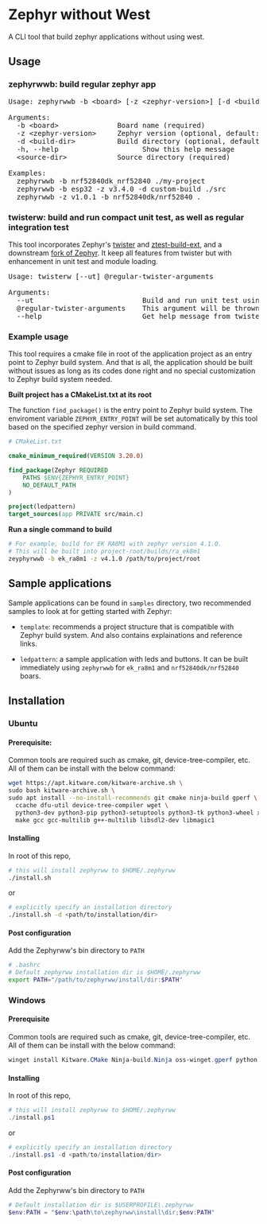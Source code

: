 # Zephyr without West

A CLI tool that build zephyr applications without using west.

## Usage
### zephyrwwb: build regular zephyr app
<pre>
Usage: zephyrwwb -b &lt;board&gt; [-z &lt;zephyr-version&gt;] [-d &lt;build-dir&gt;] &lt;source-dir&gt;

Arguments:
  -b &lt;board&gt;              Board name (required)
  -z &lt;zephyr-version&gt;     Zephyr version (optional, default: latest)
  -d &lt;build-dir&gt;          Build directory (optional, default: builds/&lt;board&gt;)
  -h, --help                    Show this help message
  &lt;source-dir&gt;            Source directory (required)

Examples:
  zephyrwwb -b nrf52840dk_nrf52840 ./my-project
  zephyrwwb -b esp32 -z v3.4.0 -d custom-build ./src
  zephyrwwb -z v1.0.1 -b nrf52840dk/nrf52840 .
</pre>

### twisterw: build and run compact unit test, as well as regular integration test
This tool incorporates Zephyr's [twister](https://github.com/htringuyen/zephyr/tree/main/scripts/pylib/twister) and [ztest-build-ext](https://github.com/htringuyen/ztest-build-ext), and a downstream [fork of Zephyr](https://github.com/htringuyen/zephyr). It keep all features from twister but with enhancement in unit test and module loading.
<pre>
Usage: twisterw [--ut] @regular-twister-arguments

Arguments:
  --ut                          Build and run unit test using ztest-build-ext, this help reduce build time and ease dependency inclusions
  @regular-twister-arguments    This argument will be thrown back to twister, so it is the same as when you use twister
  --help                        Get help message from twister, use as reference to construct @regular-twister-arguments
</pre>


### Example usage
This tool requires a cmake file in root of the application project as an entry point to Zephyr build system. And that is all, the application should be built without issues as long as its codes done right and no special customization to Zephyr build system needed.

__Built project has a CMakeList.txt at its root__

The function `find_package()` is the entry point to Zephyr build system. The enviroment variable `ZEPHYR_ENTRY_POINT` will be set automatically by this tool based on the specified zephyr version in build command.

```cmake
# CMakeList.txt

cmake_minimum_required(VERSION 3.20.0)

find_package(Zephyr REQUIRED
    PATHS $ENV{ZEPHYR_ENTRY_POINT}
    NO_DEFAULT_PATH
)

project(ledpattern)
target_sources(app PRIVATE src/main.c)
```

__Run a single command to build__

```bash
# For example, build for EK RA8M1 with zephyr version 4.1.0.
# This will be built into project-root/builds/ra_ek8m1
zeyphyrwwb -b ek_ra8m1 -z v4.1.0 /path/to/project/root
```

## Sample applications
Sample applications can be found in `samples` directory, two recommended samples to look at for getting started with Zephyr:

- `template`: recommends a project structure that is compatible with Zephyr build system. And also contains explainations and reference links.

- `ledpattern`: a sample application with leds and buttons. It can be built immediately using `zephyrwwb` for `ek_ra8m1` and `nrf52840dk/nrf52840` boars.

## Installation

### Ubuntu

#### Prerequisite:

Common tools are required such as cmake, git, device-tree-compiler, etc. All of them can be install with the below command:

```bash
wget https://apt.kitware.com/kitware-archive.sh \
sudo bash kitware-archive.sh \
sudo apt install --no-install-recommends git cmake ninja-build gperf \
  ccache dfu-util device-tree-compiler wget \
  python3-dev python3-pip python3-setuptools python3-tk python3-wheel xz-utils file \
  make gcc gcc-multilib g++-multilib libsdl2-dev libmagic1
```

#### Installing

In root of this repo,

```bash
# this will install zephyrww to $HOME/.zephyrww
./install.sh
```

or

```bash
# explicitly specify an installation directory
./install.sh -d <path/to/installation/dir>
```

#### Post configuration

Add the Zephyrww's bin directory to `PATH`

```bash
# .bashrc
# Default zephyrww installation dir is $HOME/.zephyrww 
export PATH="/path/to/zephyrww/install/dir:$PATH"
```

### Windows

#### Prerequisite

Common tools are required such as cmake, git, device-tree-compiler, etc. All of them can be install with the below command:

```powershell
winget install Kitware.CMake Ninja-build.Ninja oss-winget.gperf python Git.Git oss-winget.dtc wget 7zip.7zip
```
#### Installing

In root of this repo,

```powershell
# this will install zephyrww to $HOME/.zephyrww
./install.ps1
```

or

```powershell
# explicitly specify an installation directory
./install.ps1 -d <path/to/installation/dir>
```

#### Post configuration

Add the Zephyrww's bin directory to `PATH`

```powershell
# Default installation dir is $USERPROFILE\.zephyrww
$env:PATH = "$env:\path\to\zephyrww\install\dir;$env:PATH"
```
